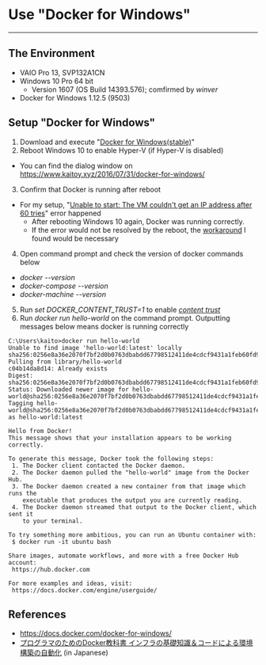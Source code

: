 # Use "Docker for Windows"
***
## The Environment
- VAIO Pro 13, SVP132A1CN
- Windows 10 Pro 64 bit
  * Version 1607 (OS Build 14393.576); comfirmed by *winver*
- Docker for Windows 1.12.5 (9503)

## Setup "Docker for Windows"
1. Download and execute "[Docker for Windows(stable)](https://docs.docker.com/docker-for-windows/#/download-docker-for-windows)"
2. Reboot Windows 10 to enable Hyper-V (if Hyper-V is disabled)
  * You can find the dialog window on https://www.kaitoy.xyz/2016/07/31/docker-for-windows/
3. Confirm that Docker is running after reboot
  * For my setup, "[Unable to start: The VM couldn't get an IP address after 60 tries](/notes/images/dockerForWindows_error.png)" error happened
    + After rebooting Windows 10 again, Docker was running correctly.
    + If the error would not be resolved by the reboot, the [workaround](https://github.com/docker/for-win/issues/54#issuecomment-257157813) I found would be necessary
4. Open command prompt and check the version of docker commands below
  * *docker --version*
  * *docker-compose --version*
  * *docker-machine --version*
5. Run *set DOCKER_CONTENT_TRUST=1* to enable [*content trust*](https://docs.docker.com/engine/security/trust/content_trust/#/enable-and-disable-content-trust-per-shell-or-per-invocation)
6. Run *docker run hello-world* on the command prompt. Outputting messages below means docker is running correctly

```
C:\Users\kaito>docker run hello-world
Unable to find image 'hello-world:latest' locally
sha256:0256e8a36e2070f7bf2d0b0763dbabdd67798512411de4cdcf9431a1feb60fd9: Pulling from library/hello-world
c04b14da8d14: Already exists
Digest: sha256:0256e8a36e2070f7bf2d0b0763dbabdd67798512411de4cdcf9431a1feb60fd9
Status: Downloaded newer image for hello-world@sha256:0256e8a36e2070f7bf2d0b0763dbabdd67798512411de4cdcf9431a1feb60fd9
Tagging hello-world@sha256:0256e8a36e2070f7bf2d0b0763dbabdd67798512411de4cdcf9431a1feb60fd9 as hello-world:latest

Hello from Docker!
This message shows that your installation appears to be working correctly.

To generate this message, Docker took the following steps:
 1. The Docker client contacted the Docker daemon.
 2. The Docker daemon pulled the "hello-world" image from the Docker Hub.
 3. The Docker daemon created a new container from that image which runs the
    executable that produces the output you are currently reading.
 4. The Docker daemon streamed that output to the Docker client, which sent it
    to your terminal.

To try something more ambitious, you can run an Ubuntu container with:
 $ docker run -it ubuntu bash

Share images, automate workflows, and more with a free Docker Hub account:
 https://hub.docker.com

For more examples and ideas, visit:
 https://docs.docker.com/engine/userguide/
```

## References
- https://docs.docker.com/docker-for-windows/
- [プログラマのためのDocker教科書 インフラの基礎知識＆コードによる環境構築の自動化](https://www.amazon.co.jp/dp/B017UGA7NG/) (in Japanese)
